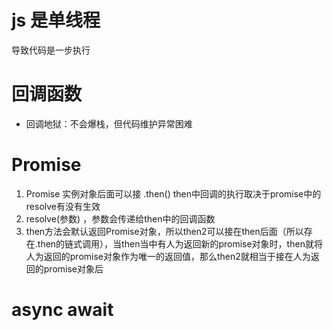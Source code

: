 # js 是单线程
导致代码是一步执行


# 回调函数
- 回调地狱：不会爆栈，但代码维护异常困难


# Promise
1. Promise 实例对象后面可以接 .then() then中回调的执行取决于promise中的resolve有没有生效
2. resolve(参数) ，参数会传递给then中的回调函数
3. then方法会默认返回Promise对象，所以then2可以接在then后面（所以存在.then的链式调用），当then当中有人为返回新的promise对象时，then就将人为返回的promise对象作为唯一的返回值，那么then2就相当于接在人为返回的promise对象后


# async await